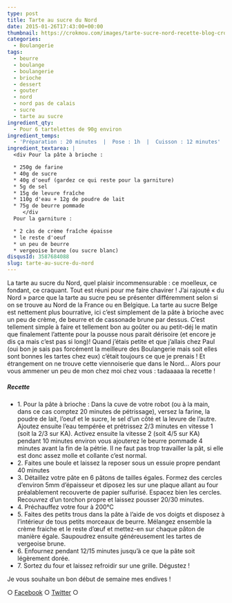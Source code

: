 ```yaml
---
type: post
title: Tarte au sucre du Nord
date: 2015-01-26T17:43:00+00:00
thumbnail: https://crokmou.com/images/tarte-sucre-nord-recette-blog-crokmou.jpg
categories:
  - Boulangerie
tags:
  - beurre
  - boulange
  - boulangerie
  - brioche
  - dessert
  - gouter
  - nord
  - nord pas de calais
  - sucre
  - tarte au sucre
ingredient_qty:
  - Pour 6 tartelettes de 90g environ
ingredient_temps:
  - 'Préparation : 20 minutes  |  Pose : 1h  |  Cuisson : 12 minutes'
ingredient_textarea: |
  <div Pour la pâte à brioche :

  * 250g de farine
  * 40g de sucre
  * 40g d'oeuf (gardez ce qui reste pour la garniture)
  * 5g de sel
  * 15g de levure fraîche
  * 110g d'eau + 12g de poudre de lait
  * 75g de beurre pommade
     </div
  Pour la garniture :

  * 2 càs de crème fraîche épaisse
  * le reste d'oeuf
  * un peu de beurre
  * vergeoise brune (ou sucre blanc)
disqusId: 3587684088
slug: tarte-au-sucre-du-nord
---
```


La tarte au sucre du Nord, quel plaisir incommensurable : ce moelleux, ce fondant, ce craquant. Tout est réuni pour me faire chavirer ! J’ai rajouté « du Nord » parce que la tarte au sucre peu se présenter différemment selon si on se trouve au Nord de la France ou en Belgique. La tarte au sucre Belge est nettement plus bourrative, ici c’est simplement de la pâte à brioche avec un peu de crème, de beurre et de cassonade brune par dessus. C’est tellement simple à faire et tellement bon au goûter ou au petit-déj le matin que finalement l’attente pour la pousse nous parait dérisoire (et encore je dis ça mais c’est pas si long)! Quand j’étais petite et que j’allais chez Paul (oui bon je sais pas forcément la meilleure des Boulangerie mais soit elles sont bonnes les tartes chez eux) c’était toujours ce que je prenais ! Et étrangement on ne trouve cette viennoiserie que dans le Nord… Alors pour vous ammener un peu de mon chez moi chez vous : tadaaaaa la recette !

##### Recette

* 1\. Pour la pâte à brioche : Dans la cuve de votre robot (ou à la main, dans ce cas comptez 20 minutes de pétrissage), versez la farine, la poudre de lait, l’oeuf et le sucre, le sel d’un côté et la levure de l’autre. Ajoutez ensuite l’eau tempérée et prétrissez 2/3 minutes en vitesse 1 (soit la 2/3 sur KA). Activez ensuite la vitesse 2 (soit 4/5 sur KA) pendant 10 minutes environ vous ajouterez le beurre pommade 4 minutes avant la fin de la pétrie. Il ne faut pas trop travailler la pât, si elle est donc assez molle et collante c’est normal.
* 2\. Faites une boule et laissez la reposer sous un essuie propre pendant 40 minutes
* 3\. Détaillez votre pâte en 6 pâtons de tailles égales. Formez des cercles d’environ 5mm d’épaisseur et diposez les sur une plaque allant au four préalablement recouverte de papier sulfurisé. Espacez bien les cercles. Recouvrez d’un torchon propre et laissez pousser 20/30 minutes.
* 4\. Préchauffez votre four à 200°C
* 5\. Faites des petits trous dans la pâte à l’aide de vos doigts et disposez à l’intérieur de tous petits morceaux de beurre. Mélangez ensemble la crème fraiche et le reste d’œuf et mettez-en sur chaque pâton de manière égale. Saupoudrez ensuite généreusement les tartes de vergeoise brune.
* 6\. Enfournez pendant 12/15 minutes jusqu’à ce que la pâte soit légèrement dorée.
* 7\. Sortez du four et laissez refroidir sur une grille. Dégustez !

Je vous souhaite un bon début de semaine mes endives !

○ [Facebook](https://www.facebook.com/crokmou.blog) ○ [Twitter](https://twitter.com/Crokmou) ○